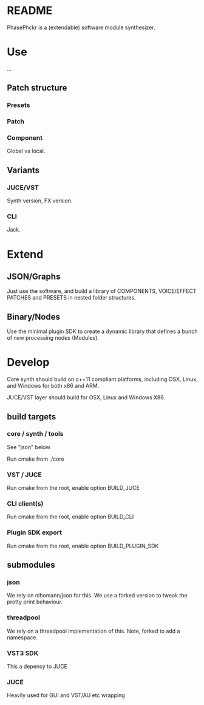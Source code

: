 # README #

PhasePhckr is a (extendable) software module synthesizer.

# Use #

...

## Patch structure ##

### Presets ###

### Patch ###

### Component ###

Global vs local.

## Variants ##

### JUCE/VST ###
Synth version, FX version.

### CLI ###
Jack.

# Extend #

## JSON/Graphs ##

Just use the software, and build a library of COMPONENTS, VOICE/EFFECT PATCHES and PRESETS in nested folder structures.

## Binary/Nodes ##

Use the minimal plugin SDK to create a dynamic library that defines a bunch of new processing nodes (Modules).

# Develop #

Core synth should build on c++11 compliant platforms, including OSX, Linux, and Windows for both x86 and ARM.

JUCE/VST layer should build for OSX, Linux and Windows X86.

## build targets ##

### core / synth / tools ###

See "json" below.

Run cmake from ./core

### VST / JUCE ###

Run cmake from the root, enable option BUILD_JUCE

### CLI client(s) ###

Run cmake from the root, enable option BUILD_CLI

### Plugin SDK export ###

Run cmake from the root, enable option BUILD_PLUGIN_SDK

## submodules ##

### json ###
We rely on nlhomann/json for this. We use a forked version to tweak the pretty print behaviour.

### threadpool ###

We rely on a threadpool implementation of this. Note, forked to add a namespace.

### VST3 SDK ### 
This a depency to JUCE

### JUCE ##
Heavily used for GUI and VST/AU etc wrapping
